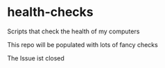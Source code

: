 # health-checks
Scripts that check the health of my computers

This repo will be populated with lots of fancy checks

The Issue ist closed

